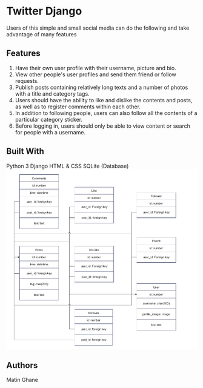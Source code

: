 # Twitter Django

Users of this simple and small social media can do the following and take advantage of many features

## Features

1. Have their own user profile with their username, picture and bio.
2. View other people's user profiles and send them friend or follow requests.
3. Publish posts containing relatively long texts and a number of photos with a title and category tags.
4. Users should have the ability to like and dislike the contents and posts, as well as to register comments within each other.
5. In addition to following people, users can also follow all the contents of a particular category sticker.
6. Before logging in, users should only be able to view content or search for people with a username.


## Built With

Python 3
Django
HTML & CSS
SQLite (Database) 
![ERD](./ERD.png)

## Authors

Matin Ghane
